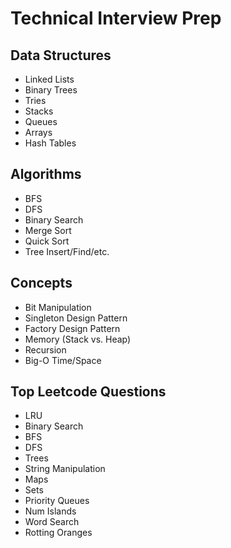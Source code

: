# Technical Interview Prep

## Data Structures
- Linked Lists
- Binary Trees
- Tries
- Stacks
- Queues
- Arrays
- Hash Tables

## Algorithms
- BFS
- DFS
- Binary Search
- Merge Sort
- Quick Sort
- Tree Insert/Find/etc.

## Concepts
- Bit Manipulation
- Singleton Design Pattern
- Factory Design Pattern
- Memory (Stack vs. Heap)
- Recursion
- Big-O Time/Space

## Top Leetcode Questions
- LRU
- Binary Search
- BFS
- DFS
- Trees
- String Manipulation
- Maps
- Sets
- Priority Queues
- Num Islands
- Word Search
- Rotting Oranges